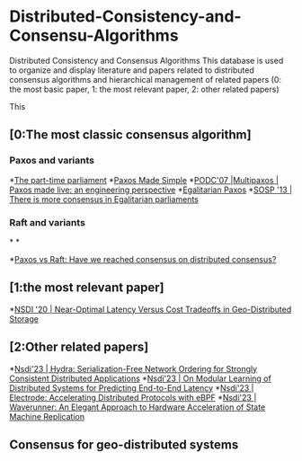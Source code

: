 # Distributed-Consistency-and-Consensu-Algorithms
Distributed Consistency and Consensus Algorithms This database is used to organize and display literature and papers related to distributed consensus algorithms and hierarchical management of related papers (0: the most basic paper, 1: the most relevant paper, 2: other related papers)

This 

## [0:The most classic consensus algorithm]
### Paxos and variants
*[The part-time parliament](https://dl.acm.org/doi/abs/10.1145/3335772.3335939)
  *[Paxos Made Simple](https://www.microsoft.com/en-us/research/publication/paxos-made-simple/)
  *[PODC'07  |Multipaxos | Paxos made live: an engineering perspective](https://dl.acm.org/doi/abs/10.1145/1281100.1281103)
  *[Egalitarian Paxos](https://www.usenix.org/system/files/nsdip13-paper14.pdf)
  *[SOSP '13 | There is more consensus in Egalitarian parliaments](https://dl.acm.org/doi/abs/10.1145/2517349.2517350)

### Raft and variants
*[]()
  *[]()

*[Paxos vs Raft: Have we reached consensus on distributed consensus?](https://scholar.google.com/scholar?hl=zh-CN&as_sdt=0%2C5&q=Howard+H%2C+Mortier+R.+Paxos+vs+Raft%3A+Have+we+reached+consensus+on+distributed+consensus&btnG=)

## [1:the most relevant paper]  
  *[NSDI '20 | Near-Optimal Latency Versus Cost Tradeoffs in Geo-Distributed Storage](https://www.usenix.org/conference/nsdi20/presentation/uluyol)

## [2:Other related papers]
  *[Nsdi'23 | Hydra: Serialization-Free Network Ordering for Strongly Consistent Distributed Applications](https://www.usenix.org/system/files/nsdi23-choi.pdf)
  *[Nsdi'23 | On Modular Learning of Distributed Systems for Predicting End-to-End Latency](https://www.usenix.org/system/files/nsdi23-liang-chieh-jan.pdf)
  *[Nsdi'23 | Electrode: Accelerating Distributed Protocols with eBPF](https://www.usenix.org/conference/nsdi23/presentation/zhou)
  *[Nsdi'23 | Waverunner: An Elegant Approach to Hardware Acceleration of State Machine Replication](https://www.usenix.org/conference/nsdi23/presentation/alimadadi)

##  Consensus for geo-distributed systems


